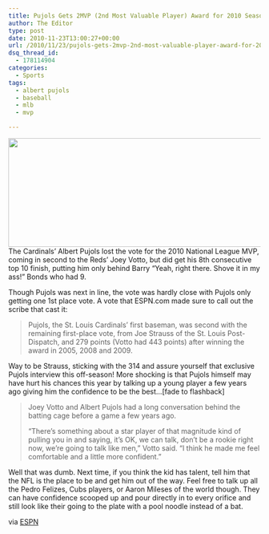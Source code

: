 ```yaml
---
title: Pujols Gets 2MVP (2nd Most Valuable Player) Award for 2010 Season
author: The Editor
type: post
date: 2010-11-23T13:00:27+00:00
url: /2010/11/23/pujols-gets-2mvp-2nd-most-valuable-player-award-for-2010-season/
dsq_thread_id:
  - 178114904
categories:
  - Sports
tags:
  - albert pujols
  - baseball
  - mlb
  - mvp

---
```

[<img class="aligncenter size-full wp-image-6152" title="albert pujols" src="http://media.punchingkitty.com/wordpress/2010/08/albert-pujols.jpg" alt="" width="590" height="217" />][1]The Cardinals&#8217; Albert Pujols lost the vote for the 2010 National League MVP, coming in second to the Reds&#8217; Joey Votto, but did get his 8th consecutive top 10 finish, putting him only behind Barry &#8220;Yeah, right there. Shove it in my ass!&#8221; Bonds who had 9.

Though Pujols was next in line, the vote was hardly close with Pujols only getting one 1st place vote. A vote that ESPN.com made sure to call out the scribe that cast it:

> Pujols, the St. Louis Cardinals&#8217; first baseman, was second with the remaining first-place vote, from Joe Strauss of the St. Louis Post-Dispatch, and 279 points (Votto had 443 points) after winning the award in 2005, 2008 and 2009.

Way to be Strauss, sticking with the 314 and assure yourself that exclusive Pujols interview this off-season! More shocking is that Pujols himself may have hurt his chances this year by talking up a young player a few years ago giving him the confidence to be the best&#8230;[fade to flashback]

> Joey Votto and Albert Pujols had a long conversation behind the batting cage before a game a few years ago.
> 
> &#8220;There&#8217;s something about a star player of that magnitude kind of pulling you in and saying, it&#8217;s OK, we can talk, don&#8217;t be a rookie right now, we&#8217;re going to talk like men,&#8221; Votto said. &#8220;I think he made me feel comfortable and a little more confident.&#8221;

Well that was dumb. Next time, if you think the kid has talent, tell him that the NFL is the place to be and get him out of the way. Feel free to talk up all the Pedro Felizes, Cubs players, or Aaron Mileses of the world though. They can have confidence scooped up and pour directly in to every orifice and still look like their going to the plate with a pool noodle instead of a bat.

via <a href="http://sports.espn.go.com/mlb/news/story?id=5838600" target="_blank">ESPN</a>

 [1]: http://media.punchingkitty.com/wordpress/2010/08/albert-pujols.jpg
